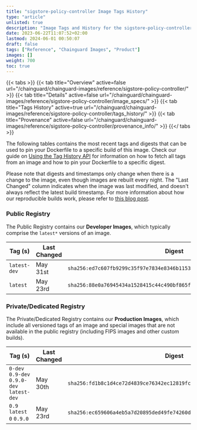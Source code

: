 ```yaml
---
title: "sigstore-policy-controller Image Tags History"
type: "article"
unlisted: true
description: "Image Tags and History for the sigstore-policy-controller Chainguard Image"
date: 2023-06-22T11:07:52+02:00
lastmod: 2024-06-01 00:50:07
draft: false
tags: ["Reference", "Chainguard Images", "Product"]
images: []
weight: 700
toc: true
---
```


{{< tabs >}}
{{< tab title="Overview" active=false url="/chainguard/chainguard-images/reference/sigstore-policy-controller/" >}}
{{< tab title="Details" active=false url="/chainguard/chainguard-images/reference/sigstore-policy-controller/image_specs/" >}}
{{< tab title="Tags History" active=true url="/chainguard/chainguard-images/reference/sigstore-policy-controller/tags_history/" >}}
{{< tab title="Provenance" active=false url="/chainguard/chainguard-images/reference/sigstore-policy-controller/provenance_info/" >}}
{{</ tabs >}}

The following tables contains the most recent tags and digests that can be used to pin your Dockerfile to a specific build of this image. Check our guide on [Using the Tag History API](/chainguard/chainguard-images/using-the-tag-history-api/) for information on how to fetch all tags from an image and how to pin your Dockerfile to a specific digest.

Please note that digests and timestamps only change when there is a change to the image, even though images are rebuilt every night. The "Last Changed" column indicates when the image was last modified, and doesn't always reflect the latest build timestamp. For more information about how our reproducible builds work, please refer to [this blog post](https://www.chainguard.dev/unchained/reproducing-chainguards-reproducible-image-builds).

### Public Registry
The Public Registry contains our **Developer Images**, which typically comprise the `latest*` versions of an image.

| Tag (s)       | Last Changed | Digest                                                                    |
|---------------|--------------|---------------------------------------------------------------------------|
|  `latest-dev` | May 31st     | `sha256:ed7c607fb9299c35f97e7834e8346b115398cdce15b0f47b9dc7f4fb31b7d882` |
|  `latest`     | May 23rd     | `sha256:88e0a76945434a1528415c44c490bf865f99849f96267b7f027baadeba6e6b91` |


### Private/Dedicated Registry
The Private/Dedicated Registry contains our **Production Images**, which include all versioned tags of an image and special images that are not available in the public registry (including FIPS images and other custom builds).

| Tag (s)                                     | Last Changed | Digest                                                                    |
|---------------------------------------------|--------------|---------------------------------------------------------------------------|
|  `0-dev` `0.9-dev` `0.9.0-dev` `latest-dev` | May 30th     | `sha256:fd1b8c1d4ce72d4839ce76342ec12819fc6fe1f15fe40de0d4c4af4ecc4ec89b` |
|  `0.9` `latest` `0` `0.9.0`                 | May 23rd     | `sha256:ec659606a4eb5a7d20895ded49fe74260d4ac8f69935ddd13784f738a4d7a397` |

